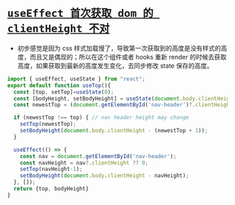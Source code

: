# [`useEffect 首次获取 dom 的 clientHeight 不对`](/)

* 初步感觉是因为 css 样式加载慢了，导致第一次获取到的高度是没有样式的高度，而且又是偶现的；所以在这个组件或者 hooks 重新 render 的时候去获取高度，如果获取到最新的高度发生变化，去同步修改 state 保存的高度。

```js
import { useEffect, useState } from "react";
export default function useTop(){
  const [top, setTop]=useState(0);
  const [bodyHeight, setBodyHeight] = useState(document.body.clientHeight);
  const newestTop = (document.getElementById('nav-header')?.clientHeight || 0) - 1;

  if (newestTop !== top) { // nav header height may change
    setTop(newestTop);
    setBodyHeight(document.body.clientHeight - (newestTop + 1));
  }

  useEffect(() => {
    const nav = document.getElementById('nav-header');
    const navHeight = nav?.clientHeight ?? 0;
    setTop(navHeight-1);
    setBodyHeight(document.body.clientHeight - navHeight);
  }, []);
  return {top, bodyHeight}
}
```
